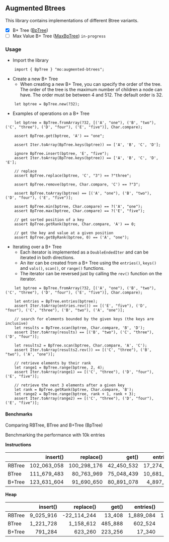 ## Augmented Btrees
This library contains implementations of different Btree variants.

- [x] B+ Tree ([BpTree](./src/BpTree/lib.mo))
- [ ] Max Value B+ Tree ([MaxBpTree](./src/MaxBpTree/lib.mo)) `in-progress`

### Usage
- Import the library 
  
```motoko
    import { BpTree } "mo:augmented-btrees";
```

- Create a new B+ Tree 
    - When creating a new B+ Tree, you can specify the order of the tree. The order of the tree is the maximum number of children a node can have. The order must be between 4 and 512. The default order is 32.

```motoko
    let bptree = BpTree.new(?32);
```

- Examples of operations on a B+ Tree
```motoko
    let bptree = BpTree.fromArray(?32, [('A', "one"), ('B', "two"), ('C', "three"), ('D', "four"), ('E', "five")], Char.compare);

    assert BpTree.get(bptree, 'A') == "one";

    assert Iter.toArray(BpTree.keys(bptree)) == ['A', 'B', 'C', 'D'];

    ignore BpTree.insert(bptree, 'E', "five");
    assert Iter.toArray(BpTree.keys(bptree)) == ['A', 'B', 'C', 'D', 'E'];

    // replace
    assert BpTree.replace(bptree, 'C', "3") == ?"three";

    assert BpTree.remove(bptree, Char.compare, 'C') == ?"3";

    assert BpTree.toArray(bptree) == [('A', "one"), ('B', "two"), ('D', "four"), ('E', "five")];

    assert BpTree.min(bptree, Char.compare) == ?('A', "one");
    assert BpTree.max(bptree, Char.compare) == ?('E', "five");

    // get sorted position of a key
    assert BpTree.getRank(bptree, Char.compare, 'A') == 0;

    // get the key and value at a given position
    assert BpTree.getByRank(bptree, 0) == ('A', "one");
```

- Iterating over a B+ Tree
    - Each iterator is implemented as a `DoubleEndedIter` and can be iterated in both directions.
    - An iter can be created from a B+ Tree using the `entries()`, `keys()` and `vals()`, `scan()`, or `range()` functions.
    - The iterator can be reversed just by calling the `rev()` function on the iterator.

```motoko
    let bptree = BpTree.fromArray(?32, [('A', "one"), ('B', "two"), ('C', "three"), ('D', "four"), ('E', "five")], Char.compare);

    let entries = BpTree.entries(bptree);
    assert Iter.toArray(entries.rev()) == [('E', "five"), ('D', "four"), ('C', "three"), ('B', "two"), ('A', "one")];

    // search for elements bounded by the given keys (the keys are inclusive)
    let results = BpTree.scan(bptree, Char.compare, 'B', 'D');
    assert Iter.toArray(results) == [('B', "two"), ('C', "three"), ('D', "four")];
    
    let results2 = BpTree.scan(bptree, Char.compare, 'A', 'C');
    assert Iter.toArray(results2.rev()) == [('C', "three"), ('B', "two"), ('A', "one")];

    // retrieve elements by their rank
    let range1 = BpTree.range(bptree, 2, 4);
    assert Iter.toArray(range1) == [('C', "three"), ('D', "four"), ('E', "five")];

    // retrieve the next 3 elements after a given key
    let rank = BpTree.getRank(bptree, Char.compare, 'B');
    let range2 = BpTree.range(bptree, rank + 1, rank + 3);
    assert Iter.toArray(range2) == [('C', "three"), ('D', "four"), ('E', "five")];
```

#### Benchmarks
Comparing RBTree, BTree and B+Tree (BpTree)

Benchmarking the performance with 10k entries

**Instructions**

|        |    insert() |   replace() |      get() |  entries() |    remove() |
| :----- | ----------: | ----------: | ---------: | ---------: | ----------: |
| RBTree | 102_063_058 | 100_298_176 | 42_450_532 | 17_274_007 | 157_803_838 |
| BTree  | 111_679_483 |  80_763_969 | 75_048_439 | 10_681_262 | 125_977_277 |
| B+Tree | 123_631_604 |  91_690_650 | 80_891_078 |  4_897_328 | 130_781_388 |
					

**Heap**

|        |  insert() |   replace() |   get() | entries() |   remove() |
| :----- | --------: | ----------: | ------: | --------: | ---------: |
| RBTree | 9_025_916 | -22_114_244 |  13_408 | 1_889_084 | 17_129_008 |
| BTree  | 1_221_728 |   1_158_612 | 485_888 |   602_524 |  1_956_932 |
| B+Tree |   791_284 |     623_260 | 223_256 |    17_340 |    347_548 |
		